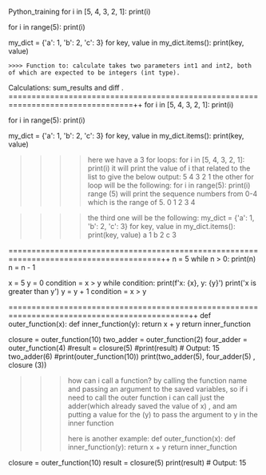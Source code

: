 Python_training 
for i in [5, 4, 3, 2, 1]:
    print(i)

for i in range(5):
    print(i)

my_dict = {'a': 1, 'b': 2, 'c': 3}
for key, value in my_dict.items():
    print(key, value)

    >>>> Function to: calculate takes two parameters int1 and int2, both of which are expected to be integers (int type).
Calculations:
sum_results and diff .
=================================================================================++
for i in [5, 4, 3, 2, 1]:
    print(i)

for i in range(5):
    print(i)

my_dict = {'a': 1, 'b': 2, 'c': 3}
for key, value in my_dict.items():
    print(key, value)

>>>> here we have a 3 for loops:
>>>> for i in [5, 4, 3, 2, 1]:
    print(i)
>>>> it will print the value of i that related to the list to give the below output:
5
4
3
2
1
>>>> the other for loop will be the following:
>>>> for i in range(5):
    print(i)
>>>> range (5) will print the sequence numbers from 0-4 which is the range of 5.
0
1
2
3
4

>>>> the third one will be the following:
>>>> my_dict = {'a': 1, 'b': 2, 'c': 3}
for key, value in my_dict.items():
    print(key, value)
a 1
b 2
c 3 
>>>> 

=======================================================================================++
n = 5
while n > 0:
    print(n)
    n = n - 1

x = 5
y = 0
condition = x > y
while condition:
    print(f'x: {x}, y: {y}')
    print('x is greater than y')
    y = y + 1
    condition = x > y
>>>
>>>

=============================================================================================++
def outer_function(x):
    def inner_function(y):
        return x + y
    return inner_function


closure = outer_function(10)
two_adder = outer_function(2)
four_adder = outer_function(4)
#result = closure(5)
#print(result)  # Output: 15
two_adder(6)
#print(outer_function(10))
print(two_adder(5), four_adder(5) , closure (3))

>>> how can i call a function? by calling the function name and passing an argument to the saved variables,
>>> so if i need to call the outer function i can call just the adder(which already saved the value of x) , and am putting a value for the (y) to pass the argument to y in the inner function
>>>
>>> here is another example:
>>>def outer_function(x):
    def inner_function(y):
        return x + y
    return inner_function

closure = outer_function(10)
result = closure(5)
print(result)  # Output: 15  

